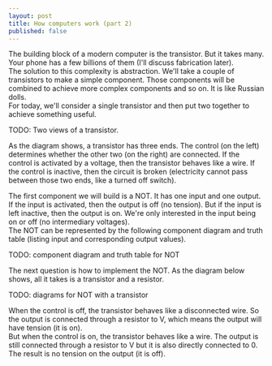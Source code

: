 ```yaml
---
layout: post
title: How computers work (part 2)
published: false
---
```



The building block of a modern computer is the transistor. But it takes many. Your phone has a few billions of them (I'll discuss fabrication later).    
The solution to this complexity is abstraction. We'll take a couple of transistors to make a simple component. Those components will be combined to achieve more complex components and so on. It is like Russian dolls.  
For today, we'll consider a single transistor and then put two together to achieve something useful.  

TODO: Two views of a transistor. 

As the diagram shows, a transistor has three ends. The control (on the left) determines whether the other two (on the right) are connected. If the control is activated by a voltage, then the transistor behaves like a wire. If the control is inactive, then the circuit is broken (electricity cannot pass between those two ends, like a turned off switch).  

The first component we will build is a NOT. It has one input and one output. If the input is activated, then the output is off (no tension). But if the input is left inactive, then the output is on. We're only interested in the input being on or off (no intermediary voltages).    
The NOT can be represented by the following component diagram and truth table (listing input and corresponding output values). 

TODO: component diagram and truth table for NOT 

The next question is how to implement the NOT. As the diagram below shows, all it takes is a transistor and a resistor. 

TODO: diagrams for NOT with a transistor

When the control is off, the transistor behaves like a disconnected wire. So the output is connected through a resistor to V, which means the output will have tension (it is on).  
But when the control is on, the transistor behaves like a wire. The output is still connected through a resistor to V but it is also directly connected to 0. The result is no tension on the output (it is off).
